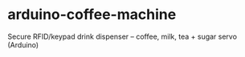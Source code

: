 # arduino-coffee-machine
Secure RFID/keypad drink dispenser – coffee, milk, tea + sugar servo (Arduino)
